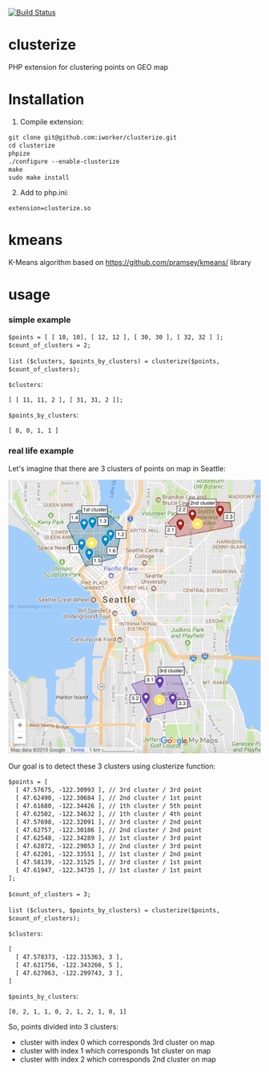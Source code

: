 [![Build Status](https://travis-ci.org/iworker/clusterize.svg?branch=master)](https://travis-ci.org/iworker/clusterize)

# clusterize
PHP extension for clustering points on GEO map

# Installation

1. Compile extension:
```
git clone git@github.com:iworker/clusterize.git
cd clusterize
phpize
./configure --enable-clusterize
make
sudo make install
```
2. Add to php.ini:
```
extension=clusterize.so
```

# kmeans
K-Means algorithm based on https://github.com/pramsey/kmeans/ library

# usage

### simple example

```
$points = [ [ 10, 10], [ 12, 12 ], [ 30, 30 ], [ 32, 32 ] ];
$count_of_clusters = 2;
 
list ($clusters, $points_by_clusters) = clusterize($points, $count_of_clusters);
```

`$clusters`:
```
[ [ 11, 11, 2 ], [ 31, 31, 2 ]];
```

`$points_by_clusters`:
```
[ 0, 0, 1, 1 ]
```

### real life example

Let's imagine that there are 3 clusters of points on map in Seattle:

[![3 clusters in Seattle](https://raw.githubusercontent.com/iworker/clusterize/assets/map001.png)](https://drive.google.com/open?id=1JEVJFMpGEaF5nYbsBms7J_ZDLtSMR8of&usp=sharing)

Our goal is to detect these 3 clusters using clusterize function:

```
$points = [
  [ 47.57675, -122.30993 ], // 3rd cluster / 3rd point
  [ 47.62490, -122.30684 ], // 2nd cluster / 1st point
  [ 47.61680, -122.34426 ], // 1th cluster / 5th point
  [ 47.62502, -122.34632 ], // 1th cluster / 4th point
  [ 47.57698, -122.32091 ], // 3rd cluster / 2nd point
  [ 47.62757, -122.30186 ], // 2nd cluster / 2nd point
  [ 47.62548, -122.34289 ], // 1st cluster / 3rd point
  [ 47.62872, -122.29053 ], // 2nd cluster / 3rd point
  [ 47.62201, -122.33551 ], // 1st cluster / 2nd point
  [ 47.58139, -122.31525 ], // 3rd cluster / 1st point
  [ 47.61947, -122.34735 ], // 1st cluster / 1st point
];
 
$count_of_clusters = 3;
 
list ($clusters, $points_by_clusters) = clusterize($points, $count_of_clusters);
```

`$clusters`:
```
[
  [ 47.578373, -122.315363, 3 ],
  [ 47.621756, -122.343266, 5 ],
  [ 47.627063, -122.299743, 3 ],
]
```

`$points_by_clusters`:
```
[0, 2, 1, 1, 0, 2, 1, 2, 1, 0, 1]
```

So, points divided into 3 clusters:
 - cluster with index 0 which corresponds 3rd cluster on map
 - cluster with index 1 which corresponds 1st cluster on map
 - cluster with index 2 which corresponds 2nd cluster on map 
